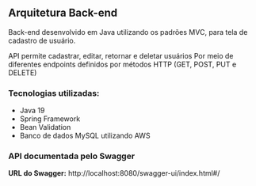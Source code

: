 ## Arquitetura Back-end
Back-end desenvolvido em Java utilizando os padrões MVC, para tela de cadastro de usuário.

API permite cadastrar, editar, retornar e deletar usuários
Por meio de diferentes endpoints definidos por métodos HTTP (GET, POST, PUT e DELETE)


### Tecnologias utilizadas:
- Java 19
- Spring Framework 
- Bean Validation
- Banco de dados MySQL utilizando AWS

### API documentada pelo Swagger ###
**URL do Swagger:** http://localhost:8080/swagger-ui/index.html#/



